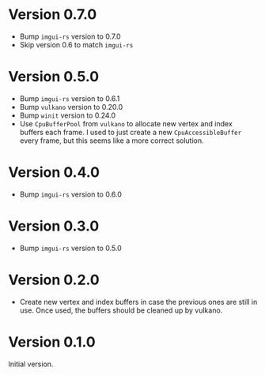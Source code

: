 # Version 0.7.0

* Bump `imgui-rs` version to 0.7.0
* Skip version 0.6 to match `imgui-rs`

# Version 0.5.0

* Bump `imgui-rs` version to 0.6.1
* Bump `vulkano` version to 0.20.0
* Bump `winit` version to 0.24.0
* Use `CpuBufferPool` from `vulkano` to allocate new vertex and index buffers each frame. I used to just create a new `CpuAccessibleBuffer` every frame, but this seems like a more correct solution.

# Version 0.4.0

* Bump `imgui-rs` version to 0.6.0

# Version 0.3.0

* Bump `imgui-rs` version to 0.5.0

# Version 0.2.0

* Create new vertex and index buffers in case the previous ones are still in use. Once used, the buffers should be cleaned up by vulkano.

# Version 0.1.0

Initial version.